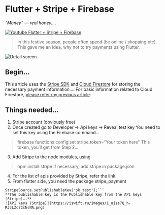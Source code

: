 # Flutter + Stripe + Firebase
*“Money” — real honey….*

[![Youtube Flutter + Stripe + Firebase](https://iswift.ru/images/2020-03-01_20-29-23.png)](https://youtu.be/Ax4f0YPQpJ4)
>In this festive season, people often spend (be online / shopping etc). This gave me an idea, why not to try payments using Flutter.

![Detail screen](https://iswift.ru/images/1_fjQfWoG-5iaFOcdg5F10Fw.png "Detail screen")

## Begin…
This article uses the [Stripe SDK](https://stripe.com/sg) and [Cloud Firestore](https://firebase.google.com/docs/firestore/quickstart) for storing the necessary payment information….
For basic information related to Cloud Firestore, [please refer my previous article](http://flatteredwithflutter.com/firebase-firestore-and-flutter/).

## Things needed…
1. Stripe account (obviously free)
2. Once created go to Developer -> Api keys -> Reveal test key
You need to set this key using the Firebase command…
> firebase functions:config:set stripe.token=”Your token here"
This token, you’ll get from Step 2…
3. Add Stripe to the node modules, using
> npm install stripe
If necessary, add stripe in package.json
4. For the list of apis provided by Stripe, refer the link.
5. From flutter side, you need the package stripe_payment
```import 'package:stripe_payment/stripe_payment.dart';
StripeSource.setPublishableKey("pk_test");```
**The publishable key is the Publishable key from the API keys (Stripe)….**
![API keys (Stripe)](https://iswift.ru/images/1_ujzs7Q_h-RJ3LZc7CcNsNA.png)

